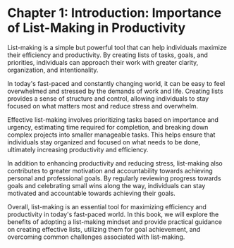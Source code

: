 Chapter 1: Introduction: Importance of List-Making in Productivity
==================================================================

List-making is a simple but powerful tool that can help individuals maximize their efficiency and productivity. By creating lists of tasks, goals, and priorities, individuals can approach their work with greater clarity, organization, and intentionality.

In today's fast-paced and constantly changing world, it can be easy to feel overwhelmed and stressed by the demands of work and life. Creating lists provides a sense of structure and control, allowing individuals to stay focused on what matters most and reduce stress and overwhelm.

Effective list-making involves prioritizing tasks based on importance and urgency, estimating time required for completion, and breaking down complex projects into smaller manageable tasks. This helps ensure that individuals stay organized and focused on what needs to be done, ultimately increasing productivity and efficiency.

In addition to enhancing productivity and reducing stress, list-making also contributes to greater motivation and accountability towards achieving personal and professional goals. By regularly reviewing progress towards goals and celebrating small wins along the way, individuals can stay motivated and accountable towards achieving their goals.

Overall, list-making is an essential tool for maximizing efficiency and productivity in today's fast-paced world. In this book, we will explore the benefits of adopting a list-making mindset and provide practical guidance on creating effective lists, utilizing them for goal achievement, and overcoming common challenges associated with list-making.
